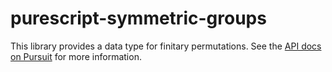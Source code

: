# purescript-symmetric-groups

This library provides a data type for finitary permutations. See the [API
docs on Pursuit][] for more information.

[API docs on Pursuit]: https://pursuit.purescript.org/packages/purescript-symmetric-groups

